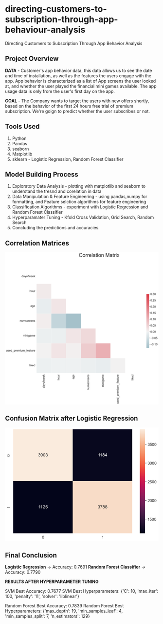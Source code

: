 # directing-customers-to-subscription-through-app-behaviour-analysis
Directing Customers to Subscription Through App Behavior Analysis


## Project Overview

**DATA** - Customer's app behavior data, this data allows us to see the date and time of installation, as well as the features the users engage with the app. App behavior is characterized as a list of App screens the user looked at, and whether the user played the financial mini games available. The app usage data is only from the user's first day on the app.

**GOAL** - The Company wants to target the users with new offers shortly, based on the behavior of the first 24 hours free trial  of premium subscription. We're goign to predict whether the user subscribes or not.

## Tools Used
1. Python
2. Pandas
3. seaborn
4. Matplotlib
5. sklearn - Logistic Regression, Random Forest Classifier

## Model Building Process

1. Exploratory Data Analysis - plotting with matplotlib and seaborn to understand the tresnd and corelation in data
2. Data Manipulation & Feature Engineering - using pandas,numpy for formatting, and Feature selction algorithms for feature engineering
3. Classification Algorithms - experiment with Logistic Regression and Random Forest Classifier
4. Hyperparamater Tuning - Kfold Cross Validation, Grid Search, Random Search
5. Concluding the predictions and accuracies.

## Correlation Matrices
![Project Diagram](correlation.png)

## Confusion Matrix after Logistic Regression
![Project Diagram](confusion.png)

## Final Conclusion

**Logistic Regression** -> Accuracy: 0.7691
**Random Forest Classifier** -> Accuracy: 0.7790

**RESULTS AFTER HYPERPARAMETER TUNING**

SVM Best Accuracy: 0.7677
SVM Best Hyperparameters: {'C': 10, 'max_iter': 100, 'penalty': 'l1', 'solver': 'liblinear'}

Random Forest Best Accuracy: 0.7839
Random Forest Best Hyperparameters: {'max_depth': 19, 'min_samples_leaf': 4, 'min_samples_split': 7, 'n_estimators': 129}





